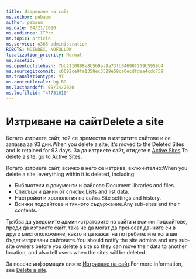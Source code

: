 ```yaml
---
title: Изтриване на сайт
ms.author: pebaum
author: pebaum
ms.date: 04/21/2020
ms.audience: ITPro
ms.topic: article
ms.service: o365-administration
ROBOTS: NOINDEX, NOFOLLOW
localization_priority: Normal
ms.assetid: ''
ms.openlocfilehash: 7bb2110898e8b5b9aa9a73fb04698f759b5959b4
ms.sourcegitcommit: c6692ce0fa1358ec3529e59ca0ecdfdea4cdc759
ms.translationtype: MT
ms.contentlocale: bg-BG
ms.lasthandoff: 09/14/2020
ms.locfileid: "47731010"
---
```

# <a name="delete-a-site"></a><span data-ttu-id="a7658-102">Изтриване на сайт</span><span class="sxs-lookup"><span data-stu-id="a7658-102">Delete a site</span></span>

<span data-ttu-id="a7658-103">Когато изтриете сайт, той се премества в изтритите сайтове и се запазва за 93 дни.</span><span class="sxs-lookup"><span data-stu-id="a7658-103">When you delete a site, it's moved to the Deleted Sites and is retained for 93 days.</span></span> <span data-ttu-id="a7658-104">За да изтриете сайт, отидете в [Active Sites](https://admin.microsoft.com/sharepoint?page=sitemanagement&modern=true).</span><span class="sxs-lookup"><span data-stu-id="a7658-104">To delete a site, go to [Active Sites](https://admin.microsoft.com/sharepoint?page=sitemanagement&modern=true).</span></span> 

<span data-ttu-id="a7658-105">Когато изтриете сайт, всичко в него се изтрива, включително:</span><span class="sxs-lookup"><span data-stu-id="a7658-105">When you delete a site, everything within it is deleted, including:</span></span>

- <span data-ttu-id="a7658-106">Библиотеки с документи и файлове.</span><span class="sxs-lookup"><span data-stu-id="a7658-106">Document libraries and files.</span></span>
- <span data-ttu-id="a7658-107">Списъци и данни от списък.</span><span class="sxs-lookup"><span data-stu-id="a7658-107">Lists and list data.</span></span>
- <span data-ttu-id="a7658-108">Настройки и хронология на сайта.</span><span class="sxs-lookup"><span data-stu-id="a7658-108">Site settings and history.</span></span>
- <span data-ttu-id="a7658-109">Всички подсайтове и тяхното съдържание.</span><span class="sxs-lookup"><span data-stu-id="a7658-109">Any sub-sites and their contents.</span></span>

<span data-ttu-id="a7658-110">Трябва да уведомите администраторите на сайта и всички подсайтове, преди да изтриете сайт, така че да могат да пренесат данните си в друго местоположение, както и да кажат на потребителите кога ще бъдат изтривани сайтовете.</span><span class="sxs-lookup"><span data-stu-id="a7658-110">You should notify the site admins and any sub-site owners before you delete a site so they can move their data to another location, and also tell users when the sites will be deleted.</span></span>

<span data-ttu-id="a7658-111">За повече информация вижте [Изтриване на сайт](https://docs.microsoft.com/sharepoint/delete-site-collection).</span><span class="sxs-lookup"><span data-stu-id="a7658-111">For more information, see [Delete a site](https://docs.microsoft.com/sharepoint/delete-site-collection).</span></span>
